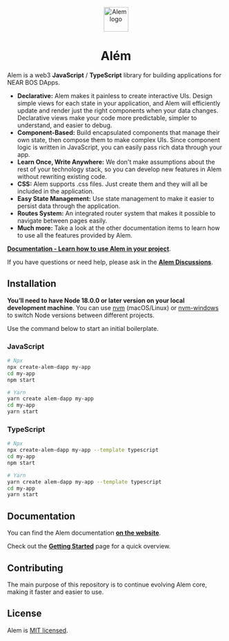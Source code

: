 <!-- https://cdn.jsdelivr.net/gh/wpdas/alem/docs/assets/near-script-logo.png -->
<div align="center"><img src='https://cdn.jsdelivr.net/gh/wpdas/alem/docs/assets/near-script-logo.png' height='57' alt='Alem logo' /></div>

# <div align="center">Além</div>

Alem is a web3 **JavaScript** / **TypeScript** library for building applications for NEAR BOS DApps.

- **Declarative:** Alem makes it painless to create interactive UIs. Design simple views for each state in your application, and Alem will efficiently update and render just the right components when your data changes. Declarative views make your code more predictable, simpler to understand, and easier to debug.
- **Component-Based:** Build encapsulated components that manage their own state, then compose them to make complex UIs. Since component logic is written in JavaScript, you can easily pass rich data through your app.
- **Learn Once, Write Anywhere:** We don't make assumptions about the rest of your technology stack, so you can develop new features in Alem without rewriting existing code.
- **CSS:** Alem supports .css files. Just create them and they will all be included in the application.
- **Easy State Management:** Use state management to make it easier to persist data through the application.
- **Routes System:** An integrated router system that makes it possible to navigate between pages easily.
- **Much more:** Take a look at the other documentation items to learn how to use all the features provided by Alem.

[**Documentation - Learn how to use Alem in your project**](https://alem.dev).

If you have questions or need help, please ask in the [**Alem Discussions**](https://t.me/alemlib/8).

## Installation

**You’ll need to have Node 18.0.0 or later version on your local development machine**. You can use [nvm](https://github.com/creationix/nvm#installation) (macOS/Linux) or [nvm-windows](https://github.com/coreybutler/nvm-windows#node-version-manager-nvm-for-windows) to switch Node versions between different projects.

Use the command below to start an initial boilerplate.

### JavaScript

```sh
# Npx
npx create-alem-dapp my-app
cd my-app
npm start
```

```sh
# Yarn
yarn create alem-dapp my-app
cd my-app
yarn start
```

### TypeScript

```sh
# Npx
npx create-alem-dapp my-app --template typescript
cd my-app
npm start
```

```sh
# Yarn
yarn create alem-dapp my-app --template typescript
cd my-app
yarn start
```

## Documentation

You can find the Alem documentation [**on the website**](https://alem.dev).

Check out the [**Getting Started**](https://alem.dev) page for a quick overview.

## Contributing

The main purpose of this repository is to continue evolving Alem core, making it faster and easier to use.

## License

Alem is [MIT licensed](./LICENSE).
